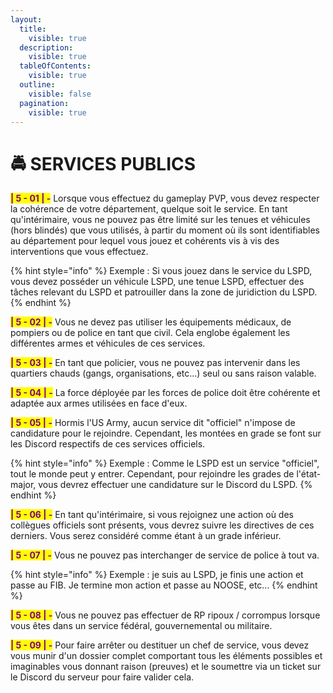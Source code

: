 ```yaml
---
layout:
  title:
    visible: true
  description:
    visible: true
  tableOfContents:
    visible: true
  outline:
    visible: false
  pagination:
    visible: true
---
```


# 🚔 SERVICES PUBLICS

<mark style="color:purple;">**| 5 - 01 | -**</mark> Lorsque vous effectuez du gameplay PVP, vous devez respecter la cohérence de votre département, quelque soit le service. En tant qu'intérimaire, vous ne pouvez pas être limité sur les tenues et véhicules (hors blindés) que vous utilisés, à partir du moment où ils sont identifiables au département pour lequel vous jouez et cohérents vis à vis des interventions que vous effectuez.

{% hint style="info" %}
Exemple : Si vous jouez dans le service du LSPD, vous devez posséder un véhicule LSPD, une tenue LSPD, effectuer des tâches relevant du LSPD et patrouiller dans la zone de juridiction du LSPD.
{% endhint %}

<mark style="color:purple;">**| 5 - 02 | -**</mark> Vous ne devez pas utiliser les équipements médicaux, de pompiers ou de police en tant que civil. Cela englobe également les différentes armes et véhicules de ces services.

<mark style="color:purple;">**| 5 - 03 | -**</mark> En tant que policier, vous ne pouvez pas intervenir dans les quartiers chauds (gangs, organisations, etc...) seul ou sans raison valable.

<mark style="color:purple;">**| 5 - 04 | -**</mark> La force déployée par les forces de police doit être cohérente et adaptée aux armes utilisées en face d'eux.

<mark style="color:purple;">**| 5 - 05 | -**</mark> Hormis l'US Army, aucun service dit "officiel" n'impose de candidature pour le rejoindre. Cependant, les montées en grade se font sur les Discord respectifs de ces services officiels.

{% hint style="info" %}
Exemple : Comme le LSPD est un service "officiel", tout le monde peut y entrer. Cependant, pour rejoindre les grades de l'état-major, vous devrez effectuer une candidature sur le Discord du LSPD.
{% endhint %}

<mark style="color:purple;">**| 5 - 06 | -**</mark> En tant qu'intérimaire, si vous rejoignez une action où des collègues officiels sont présents, vous devrez suivre les directives de ces derniers. Vous serez considéré comme étant à un grade inférieur.

<mark style="color:purple;">**| 5 - 07 | -**</mark> Vous ne pouvez pas interchanger de service de police à tout va.

{% hint style="info" %}
Exemple : je suis au LSPD, je finis une action et passe au FIB. Je termine mon action et passe au NOOSE, etc...
{% endhint %}

<mark style="color:purple;">**| 5 - 08 | -**</mark> Vous ne pouvez pas effectuer de RP ripoux / corrompus lorsque vous êtes dans un service fédéral, gouvernemental ou militaire.

<mark style="color:purple;">**| 5 - 09 | -**</mark> Pour faire arrêter ou destituer un chef de service, vous devez vous munir d'un dossier complet comportant tous les éléments possibles et imaginables vous donnant raison (preuves) et le soumettre via un ticket sur le Discord du serveur pour faire valider cela.

